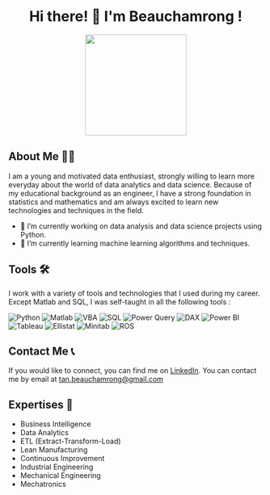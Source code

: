 <div align="center">
    <h1>Hi there! 👋 I'm Beauchamrong ! </h1>
        <img src="https://media.giphy.com/media/F16E5d9WJ89vHtBygr/giphy.gif" width="200" height="200"/>
</div>

## About Me 🧑‍💻
I am a young and motivated data enthusiast, strongly willing to learn more everyday about the world of data analytics and data science. Because of my educational background as an engineer, I have a strong foundation in statistics and mathematics and am always excited to learn new technologies and techniques in the field.

- 🔭 I’m currently working on data analysis and data science projects using Python.
- 🌱 I’m currently learning machine learning algorithms and techniques.


## Tools 🛠️
I work with a variety of tools and technologies that I used during my career. Except Matlab and SQL, I was self-taught in all the following tools : 

![Python](https://img.shields.io/badge/-Python-3776AB?logo=python&logoColor=white)
![Matlab](https://img.shields.io/badge/-Matlab-0076A8?logo=matlab&logoColor=white)
![VBA](https://img.shields.io/badge/-VBA-217346?logo=microsoft-excel&logoColor=white)
![SQL](https://img.shields.io/badge/-SQL-4479A1?logo=mysql&logoColor=white)
![Power Query](https://img.shields.io/badge/-Power%20Query-217346?logo=microsoft-excel&logoColor=white)
![DAX](https://img.shields.io/badge/-DAX-217346?logo=microsoft-excel&logoColor=white)
![Power BI](https://img.shields.io/badge/-Power%20BI-F2C811?logo=power-bi&logoColor=white)
![Tableau](https://img.shields.io/badge/-Tableau-E97627?logo=tableau&logoColor=white)
![Ellistat](https://img.shields.io/badge/-Ellistat-57A6D8?logo=ellistat&logoColor=white)
![Minitab](https://img.shields.io/badge/-Minitab-0076A8?logo=minitab&logoColor=white)
![ROS](https://img.shields.io/badge/ROS-2C3E50?logo=ros&logoColor=white)

## Contact Me 📞
If you would like to connect, you can find me on [LinkedIn](https://www.linkedin.com/in/beauchamrong-tan/).
You can contact me by email at tan.beauchamrong@gmail.com

## Expertises 🎯
- Business Intelligence 
- Data Analytics
- ETL (Extract-Transform-Load)
- Lean Manufacturing
- Continuous Improvement
- Industrial Engineering
- Mechanical Engineering
- Mechatronics
